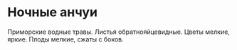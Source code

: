 # Ночные анчуи

Приморские водные травы. Листья обратнояйцевидные. Цветы мелкие, яркие. Плоды мелкие, сжаты с боков.